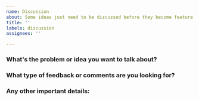 ```yaml
---
name: Discussion
about: Some ideas just need to be discussed before they become feature proposals.
title: ''
labels: discussion
assignees: ''

---
```


### What's the problem or idea you want to talk about?

<!-- Try to summarize it in a few sentences. Short and sweet 🍭 is a great approach here! -->

### What type of feedback or comments are you looking for?

### Any other important details:
